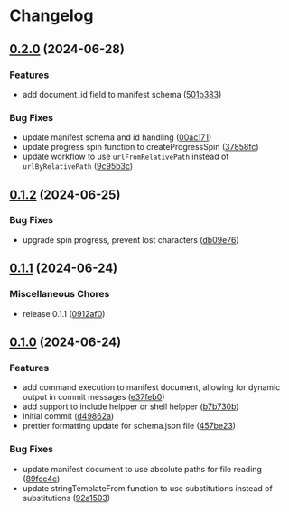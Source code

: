 # Changelog

## [0.2.0](https://github.com/JonDotsoy/q-project/compare/q-v0.1.2...q-v0.2.0) (2024-06-28)


### Features

* add document_id field to manifest schema ([501b383](https://github.com/JonDotsoy/q-project/commit/501b383ded02b344036e389f13ceabce5052d70d))


### Bug Fixes

* update manifest schema and id handling ([00ac171](https://github.com/JonDotsoy/q-project/commit/00ac171ad7ecd3501d255d7487d911f50ec09e90))
* update progress spin function to createProgressSpin ([37858fc](https://github.com/JonDotsoy/q-project/commit/37858fc8e853d0d2265f5873fec0fb66df6ca2ca))
* update workflow to use `urlFromRelativePath` instead of `urlByRelativePath` ([9c95b3c](https://github.com/JonDotsoy/q-project/commit/9c95b3c35dad2deb59cc43339451f5c8bb1dc4ad))

## [0.1.2](https://github.com/JonDotsoy/q-project/compare/q-v0.1.1...q-v0.1.2) (2024-06-25)


### Bug Fixes

* upgrade spin progress, prevent lost characters ([db09e76](https://github.com/JonDotsoy/q-project/commit/db09e76828f40528ad3112680a7897d6f4193247))

## [0.1.1](https://github.com/JonDotsoy/q-project/compare/q-v0.1.0...q-v0.1.1) (2024-06-24)


### Miscellaneous Chores

* release 0.1.1 ([0912af0](https://github.com/JonDotsoy/q-project/commit/0912af0a15517f3afa9d093aa73ae2bfbdaff998))

## [0.1.0](https://github.com/JonDotsoy/q-project/compare/q-v0.0.1...q-v0.1.0) (2024-06-24)


### Features

* add command execution to manifest document, allowing for dynamic output in commit messages ([e37feb0](https://github.com/JonDotsoy/q-project/commit/e37feb0655b146bd70152776eb8c991ee593aef0))
* add support to include helpper or shell helpper ([b7b730b](https://github.com/JonDotsoy/q-project/commit/b7b730bb3dde3971c925aad74b51da5e470f506e))
* initial commit ([d49862a](https://github.com/JonDotsoy/q-project/commit/d49862a0bc48e1bf752adcb860a64d0ea8026d59))
* prettier formatting update for schema.json file ([457be23](https://github.com/JonDotsoy/q-project/commit/457be2347db08a46fc74a73db7cbf48a5b197d35))


### Bug Fixes

* update manifest document to use absolute paths for file reading ([89fcc4e](https://github.com/JonDotsoy/q-project/commit/89fcc4effd923c7edbbb51b5930fddb13f7232cd))
* update stringTemplateFrom function to use substitutions instead of substitutions ([92a1503](https://github.com/JonDotsoy/q-project/commit/92a1503bc291b5a5ae750c4c26ecbf5c39b8817a))
